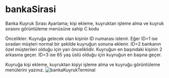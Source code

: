 # bankaSirasi
Banka Kuyruk Sırası Ayarlama; kişi ekleme, kuyruktan işleme alma ve kuyruk sırasını görüntüleme menüsüne sahip C kodu

Öncelikler: Kuyruğa gelecek olan kişinin ID numarası istenir. 
Eğer ID=1 ise sıradan müşteri normal bir şekilde kuyruğun sonuna eklenir.
ID=2 bankanın özel müşterileri olduğu için yarı önceliklidir. Kuyruğun en başındaki kişinin 2 arkasına geçer.
ID=3 ise 65 yaş üstü olduğu için kuyruğun en başına geçer. 

Kuyruğa kişi ekleme, kuyruktan kişiyi işleme alma ve kuyruğu görüntüleme menülerini yazınız.
![bankaKuyrukTerminal](https://github.com/azraoykulukan/bankaSirasi/assets/115402533/05cf7264-c45b-45e8-ab46-ca7d22a36e5f)
